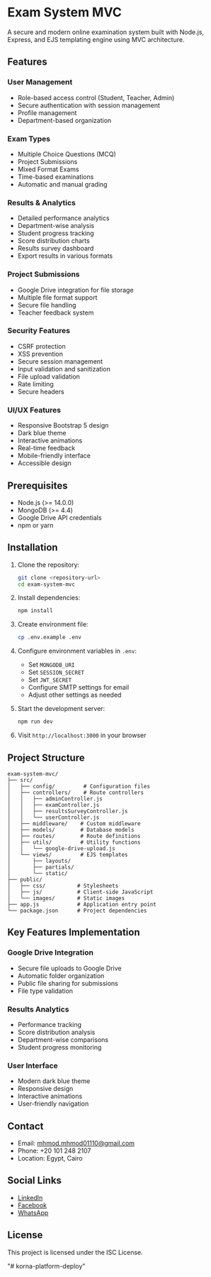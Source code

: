 # Exam System MVC

A secure and modern online examination system built with Node.js, Express, and EJS templating engine using MVC architecture.

## Features

### User Management
- Role-based access control (Student, Teacher, Admin)
- Secure authentication with session management
- Profile management
- Department-based organization

### Exam Types
- Multiple Choice Questions (MCQ)
- Project Submissions
- Mixed Format Exams
- Time-based examinations
- Automatic and manual grading

### Results & Analytics
- Detailed performance analytics
- Department-wise analysis
- Student progress tracking
- Score distribution charts
- Results survey dashboard
- Export results in various formats

### Project Submissions
- Google Drive integration for file storage
- Multiple file format support
- Secure file handling
- Teacher feedback system

### Security Features
- CSRF protection
- XSS prevention
- Secure session management
- Input validation and sanitization
- File upload validation
- Rate limiting
- Secure headers

### UI/UX Features
- Responsive Bootstrap 5 design
- Dark blue theme
- Interactive animations
- Real-time feedback
- Mobile-friendly interface
- Accessible design

## Prerequisites

- Node.js (>= 14.0.0)
- MongoDB (>= 4.4)
- Google Drive API credentials
- npm or yarn

## Installation

1. Clone the repository:

    ```bash
    git clone <repository-url>
    cd exam-system-mvc
    ```

2. Install dependencies:

    ```bash
    npm install
    ```

3. Create environment file:

    ```bash
    cp .env.example .env
    ```

4. Configure environment variables in `.env`:

    - Set `MONGODB_URI`
    - Set `SESSION_SECRET`
    - Set `JWT_SECRET`
    - Configure SMTP settings for email
    - Adjust other settings as needed

5. Start the development server:

    ```bash
    npm run dev
    ```

6. Visit `http://localhost:3000` in your browser

## Project Structure

```
exam-system-mvc/
├── src/
│   ├── config/         # Configuration files
│   ├── controllers/    # Route controllers
│   │   ├── adminController.js
│   │   ├── examController.js
│   │   ├── resultsSurveyController.js
│   │   └── userController.js
│   ├── middleware/    # Custom middleware
│   ├── models/        # Database models
│   ├── routes/        # Route definitions
│   ├── utils/         # Utility functions
│   │   └── google-drive-upload.js
│   └── views/         # EJS templates
│       ├── layouts/
│       ├── partials/
│       └── static/
├── public/
│   ├── css/          # Stylesheets
│   ├── js/           # Client-side JavaScript
│   └── images/       # Static images
├── app.js            # Application entry point
└── package.json      # Project dependencies
```

## Key Features Implementation

### Google Drive Integration
- Secure file uploads to Google Drive
- Automatic folder organization
- Public file sharing for submissions
- File type validation

### Results Analytics
- Performance tracking
- Score distribution analysis
- Department-wise comparisons
- Student progress monitoring

### User Interface
- Modern dark blue theme
- Responsive design
- Interactive animations
- User-friendly navigation

## Contact

- Email: mhmod.mhmod01110@gmail.com
- Phone: +20 101 248 2107
- Location: Egypt, Cairo

## Social Links
- [LinkedIn](https://www.linkedin.com/in/mhmod01110/)
- [Facebook](https://www.facebook.com/mahmoud.shawqi.52)
- [WhatsApp](https://wa.me/201012482107)

## License

This project is licensed under the ISC License.


"# korna-platform-deploy" 
